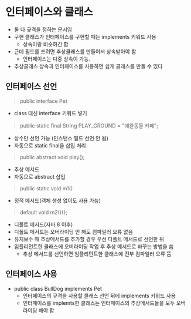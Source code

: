 # 인터페이스와 클래스
- 둘 다 규격을 정하는 문서임
- 구현 클래스가 인터페이스를 구현할 때는 implements 키워드 사용
  + 상속이랑 비슷하긴 함
- 근데 필드를 쓰려면 추상클래스를 만들어서 상속받아야 함
  + 인터페이스는 다중 상속이 가능.
- 추상클래스 상속과 인터페이스를 사용하면 쉽게 클래스를 만들 수 있다

## 인터페이스 선언
> public interface Pet
  + class 대신 interface 키워드 넣기
> public static final String PLAY_GROUND = "애완동물 카페";
  + 상수만 선언 가능 (인스턴스 필드 선언 안 됨) 
  + 자동으로 static final을 삽입 처리
> public abstract void play();
  + 추상 메서드
  + 자동으로 abstract 삽입
>  public static void m1()
  + 정적 메서드(객체 생성 없이도 사용 가능)
> default void m2(){};
  + 디폴트 메서드(자바 8 이후)
  + 디폴트 메서드는 오버라이딩 안 해도 컴파일러 오류 없음
  + 유지보수 때 추상메서드를 추가할 경우 우선 디폴트 메서드로 선언한 뒤
  + 임플리먼트한 클래스에 오버라이딩 작업 후 추상 메서드로 바꾸는 방법을 씀
     - 추상 메서드를 선언하면 임플리먼트한 클래스에 전부 컴파일러 오류 뜸

## 인터페이스 사용
- public class BullDog implements Pet 
  + 인터페이스의 규격을 사용할 클래스 선언 뒤에 implements 키워드 사용
  + 인터페이스를 implemts한 클래스는 인터페이스의 추상메서드들을 모두 오버라이딩 해야 함 
